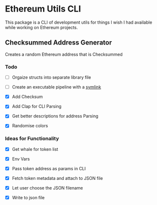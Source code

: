 # Ethereum Utils CLI

This package is a CLI of development utils for things I wish I had available while working on Ethereum projects.

## Checksummed Address Generator

Creates a random Ethereum address that is Checksummed

### Todo

- [ ] Orgaize structs into separate library file
- [ ] Create an executable pipeline with a [symlink](https://stackoverflow.com/questions/60944480/how-do-i-make-a-rust-program-which-can-be-executed-without-using-cargo-run)

- [x] Add Checksum
- [x] Add Clap for CLI Parsing
- [x] Get better descriptions for address Parsing
- [x] Randomise colors

### Ideas for Functionality
- [x] Get whale for token list
- [x] Env Vars
- [x] Pass token address as params in CLI
- [x] Fetch token metadata and attach to JSON file
- [x] Let user choose the JSON filename
- [x] Write to json file

